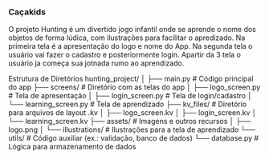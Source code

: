 ### Caçakids
O projeto Hunting é um divertido jogo infantil onde se aprende o nome dos objetos de forma lúdica, com ilustrações para facilitar o apredizado.
Na primeira tela é a apresentação do logo e nome do App. Na segunda tela o usuário vai fazer o cadastro e posteriormente login. Apartir da 3 tela o usuário ja começa sua jotnada rumo ao aprendizado.

Estrutura de Diretórios
hunting_project/
│
├── main.py             # Código principal do app
├── screens/            # Diretório com as telas do app
│   ├── logo_screen.py  # Tela de apresentação
│   ├── login_screen.py # Tela de login/cadastro
│   └── learning_screen.py # Tela de aprendizado
├── kv_files/           # Diretório para arquivos de layout .kv
│   ├── logo_screen.kv
│   ├── login_screen.kv
│   └── learning_screen.kv
├── assets/             # Imagens e outros recursos
│   ├── logo.png
│   └── illustrations/  # Ilustrações para a tela de aprendizado
└── utils/              # Código auxiliar (ex.: validação, banco de dados)
    └── database.py     # Lógica para armazenamento de dados

